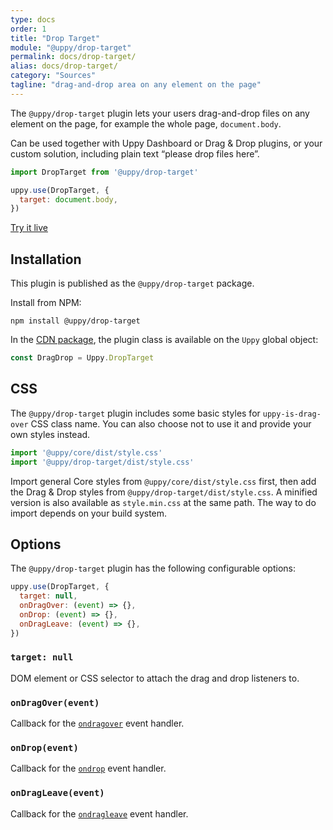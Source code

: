 ```yaml
---
type: docs
order: 1
title: "Drop Target"
module: "@uppy/drop-target"
permalink: docs/drop-target/
alias: docs/drop-target/
category: "Sources"
tagline: "drag-and-drop area on any element on the page"
---
```


The `@uppy/drop-target` plugin lets your users drag-and-drop files on any element on the page, for example the whole page, `document.body`.

Can be used together with Uppy Dashboard or Drag & Drop plugins, or your custom solution, including plain text “please drop files here”.

```js
import DropTarget from '@uppy/drop-target'

uppy.use(DropTarget, {
  target: document.body,
})
```

<a class="TryButton" href="/examples/dashboard/">Try it live</a>

## Installation

This plugin is published as the `@uppy/drop-target` package.

Install from NPM:

```shell
npm install @uppy/drop-target
```

In the [CDN package](/docs/#With-a-script-tag), the plugin class is available on the `Uppy` global object:

```js
const DragDrop = Uppy.DropTarget
```

## CSS

The `@uppy/drop-target` plugin includes some basic styles for `uppy-is-drag-over` CSS class name. You can also choose not to use it and provide your own styles instead.

```js
import '@uppy/core/dist/style.css'
import '@uppy/drop-target/dist/style.css'
```

Import general Core styles from `@uppy/core/dist/style.css` first, then add the Drag & Drop styles from `@uppy/drop-target/dist/style.css`. A minified version is also available as `style.min.css` at the same path. The way to do import depends on your build system.

## Options

The `@uppy/drop-target` plugin has the following configurable options:

```js
uppy.use(DropTarget, {
  target: null,
  onDragOver: (event) => {},
  onDrop: (event) => {},
  onDragLeave: (event) => {},
})
```

### `target: null`

DOM element or CSS selector to attach the drag and drop listeners to.

### `onDragOver(event)`

Callback for the [`ondragover`][ondragover] event handler.

### `onDrop(event)`

Callback for the [`ondrop`][ondrop] event handler.

### `onDragLeave(event)`

Callback for the [`ondragleave`][ondragleave] event handler.

<!-- definitions -->

[ondragover]: https://developer.mozilla.org/en-US/docs/Web/API/GlobalEventHandlers/ondragover
[ondragleave]: https://developer.mozilla.org/en-US/docs/Web/API/GlobalEventHandlers/ondragleave
[ondrop]: https://developer.mozilla.org/en-US/docs/Web/API/GlobalEventHandlers/ondrop
